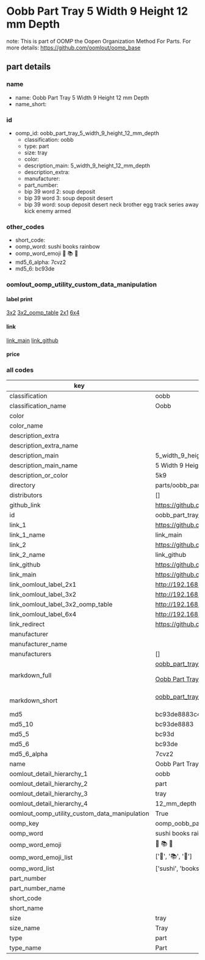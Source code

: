 # Oobb Part Tray 5 Width 9 Height 12 mm Depth  

note: This is part of OOMP the Oopen Organization Method For Parts. For more details: https://github.com/oomlout/oomp_base

##  part details
  







### name
* name: Oobb Part Tray 5 Width 9 Height 12 mm Depth
* name_short: 
### id
* oomp_id: oobb_part_tray_5_width_9_height_12_mm_depth
  * classification: oobb
  * type: part
  * size: tray
  * color: 
  * description_main: 5_width_9_height_12_mm_depth
  * description_extra: 
  * manufacturer: 
  * part_number: 
  * bip 39 word 2: soup deposit
  * bip 39 word 3: soup deposit desert
  * bip 39 word: soup deposit desert neck brother egg track series away kick enemy armed

### other_codes
* short_code: 
* oomp_word: sushi books rainbow
* oomp_word_emoji :sushi: :books: :rainbow:
* md5_6_alpha: 7cvz2
* md5_6: bc93de






### oomlout_oomp_utility_custom_data_manipulation
#### label print
[3x2](http://192.168.1.245:1112/?label=oomp%207cvz2)
[3x2_oomp_table](http://192.168.1.108:1112/?label=oomp%207cvz2)
[2x1](http://192.168.1.242:1112/?label=oomp%207cvz2)
[6x4](http://192.168.1.55:1112/?label=oomp%207cvz2)    

#### link

[link_main](https://github.com/oomlout/oomlout_oomp_version_1_messy/tree/main/parts/oobb_part_tray_5_width_9_height_12_mm_depth) [link_github](https://github.com/oomlout/oomlout_oomp_version_1_messy/tree/main/parts/oobb_part_tray_5_width_9_height_12_mm_depth)                             

#### price







### all codes 
| key | value |  
| --- | --- |  
| classification | oobb |  
| classification_name | Oobb |  
| color |  |  
| color_name |  |  
| description_extra |  |  
| description_extra_name |  |  
| description_main | 5_width_9_height_12_mm_depth |  
| description_main_name | 5 Width 9 Height 12 mm Depth |  
| description_or_color | 5k9 |  
| directory | parts/oobb_part_tray_5_width_9_height_12_mm_depth |  
| distributors | [] |  
| github_link | https://github.com/oomlout/oomlout_oomp_part_src/tree/main/parts/oobb_part_tray_5_width_9_height_12_mm_depth |  
| id | oobb_part_tray_5_width_9_height_12_mm_depth |  
| link_1 | https://github.com/oomlout/oomlout_oomp_version_1_messy/tree/main/parts/oobb_part_tray_5_width_9_height_12_mm_depth |  
| link_1_name | link_main |  
| link_2 | https://github.com/oomlout/oomlout_oomp_version_1_messy/tree/main/parts/oobb_part_tray_5_width_9_height_12_mm_depth |  
| link_2_name | link_github |  
| link_github | https://github.com/oomlout/oomlout_oomp_version_1_messy/tree/main/parts/oobb_part_tray_5_width_9_height_12_mm_depth |  
| link_main | https://github.com/oomlout/oomlout_oomp_version_1_messy/tree/main/parts/oobb_part_tray_5_width_9_height_12_mm_depth |  
| link_oomlout_label_2x1 | http://192.168.1.242:1112/?label=oomp%207cvz2 |  
| link_oomlout_label_3x2 | http://192.168.1.245:1112/?label=oomp%207cvz2 |  
| link_oomlout_label_3x2_oomp_table | http://192.168.1.108:1112/?label=oomp%207cvz2 |  
| link_oomlout_label_6x4 | http://192.168.1.55:1112/?label=oomp%207cvz2 |  
| link_redirect | https://github.com/oomlout/oomlout_oomp_version_1_messy/tree/main/parts/oobb_part_tray_5_width_9_height_12_mm_depth |  
| manufacturer |  |  
| manufacturer_name |  |  
| manufacturers | [] |  
| markdown_full | [oobb_part_tray_5_width_9_height_12_mm_depth](none)<br>[](none)<br>[Oobb Part Tray 5 Width 9 Height 12 Mm Depth](none)<br><br> |  
| markdown_short | [oobb_part_tray_5_width_9_height_12_mm_depth](none)<br><br> |  
| md5 | bc93de8883c41cd11b0e793a774ec67f |  
| md5_10 | bc93de8883 |  
| md5_5 | bc93d |  
| md5_6 | bc93de |  
| md5_6_alpha | 7cvz2 |  
| name | Oobb Part Tray 5 Width 9 Height 12 mm Depth |  
| oomlout_detail_hierarchy_1 | oobb |  
| oomlout_detail_hierarchy_2 | part |  
| oomlout_detail_hierarchy_3 | tray |  
| oomlout_detail_hierarchy_4 | 12_mm_depth |  
| oomlout_oomp_utility_custom_data_manipulation | True |  
| oomp_key | oomp_oobb_part_tray_5_width_9_height_12_mm_depth |  
| oomp_word | sushi books rainbow |  
| oomp_word_emoji | :sushi: :books: :rainbow: |  
| oomp_word_emoji_list | [':sushi:', ':books:', ':rainbow:'] |  
| oomp_word_list | ['sushi', 'books', 'rainbow'] |  
| part_number |  |  
| part_number_name |  |  
| short_code |  |  
| short_name |  |  
| size | tray |  
| size_name | Tray |  
| type | part |  
| type_name | Part |  

